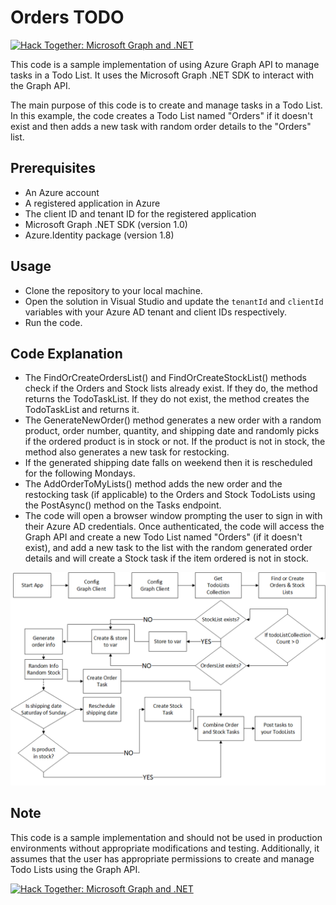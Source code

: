 # Orders TODO

[![Hack Together: Microsoft Graph and .NET](https://img.shields.io/badge/Microsoft%20-Hack--Together-orange?style=for-the-badge&logo=microsoft)](https://github.com/microsoft/hack-together)

This code is a sample implementation of using Azure Graph API to manage tasks in a Todo List. It uses the Microsoft Graph .NET SDK to interact with the Graph API.

The main purpose of this code is to create and manage tasks in a Todo List. In this example, the code creates a Todo List named "Orders" if it doesn't exist and then adds a new task with random order details to the "Orders" list.

## Prerequisites
- An Azure account
- A registered application in Azure
- The client ID and tenant ID for the registered application
- Microsoft Graph .NET SDK (version 1.0)
- Azure.Identity package (version 1.8)



## Usage
- Clone the repository to your local machine.
- Open the solution in Visual Studio and update the `tenantId` and `clientId` variables with your Azure AD tenant and client IDs respectively.
- Run the code.

## Code Explanation
- The FindOrCreateOrdersList() and FindOrCreateStockList() methods check if the Orders and Stock lists already exist. If they do, the method returns the TodoTaskList. If they do not exist, the method creates the TodoTaskList and returns it.
- The GenerateNewOrder() method generates a new order with a random product, order number, quantity, and shipping date and randomly picks if the ordered product is in stock or not. If the product is not in stock, the method also generates a new task for restocking.
- If the generated shipping date falls on weekend then it is rescheduled for the following Mondays.
- The AddOrderToMyLists() method adds the new order and the restocking task (if applicable) to the Orders and Stock TodoLists using the PostAsync() method on the Tasks endpoint.
- The code will open a browser window prompting the user to sign in with their Azure AD credentials. Once authenticated, the code will access the Graph API and create a new Todo List named "Orders" (if it doesn't exist), and add a new task to the list with the random generated order details and will create a Stock task if the item ordered is not in stock.

<div style="text-align:center">
  <img src="flowchart/chart.png" />
</div>

## Note
This code is a sample implementation and should not be used in production environments without appropriate modifications and testing. Additionally, it assumes that the user has appropriate permissions to create and manage Todo Lists using the Graph API.

[![Hack Together: Microsoft Graph and .NET](https://img.shields.io/badge/Microsoft%20-Hack--Together-orange?style=for-the-badge&logo=microsoft)](https://github.com/microsoft/hack-together)